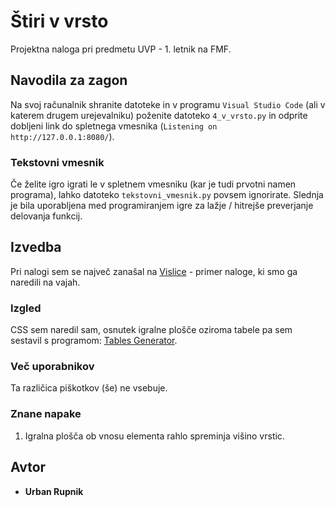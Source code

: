 # Štiri v vrsto
Projektna naloga pri predmetu UVP - 1. letnik na FMF.

## Navodila za zagon
Na svoj računalnik shranite datoteke in v programu `Visual Studio Code` (ali v katerem drugem urejevalniku) poženite datoteko `4_v_vrsto.py` in odprite dobljeni link do spletnega vmesnika (`Listening on http://127.0.0.1:8080/`).

### Tekstovni vmesnik
Če želite igro igrati le v spletnem vmesniku (kar je tudi prvotni namen programa), lahko datoteko `tekstovni_vmesnik.py` povsem ignorirate. Slednja je bila uporabljena med programiranjem igre za lažje / hitrejše preverjanje delovanja funkcij.

## Izvedba
Pri nalogi sem se največ zanašal na [Vislice](https://github.com/UrbanRupnik/Vislice) - primer naloge, ki smo ga naredili na vajah.

### Izgled
CSS sem naredil sam, osnutek igralne plošče oziroma tabele pa sem sestavil s programom: [Tables Generator](https://www.tablesgenerator.com/).

### Več uporabnikov
Ta različica piškotkov (še) ne vsebuje.

### Znane napake
1. Igralna plošča ob vnosu elementa rahlo spreminja višino vrstic.

## Avtor
* **Urban Rupnik**